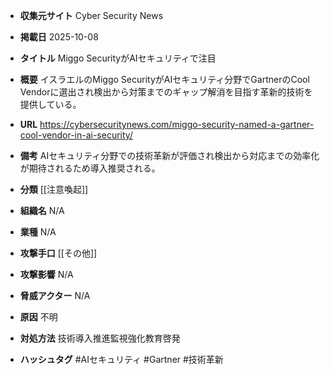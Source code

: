 - **収集元サイト**
Cyber Security News

- **掲載日**
2025-10-08

- **タイトル**
Miggo SecurityがAIセキュリティで注目

- **概要**
イスラエルのMiggo SecurityがAIセキュリティ分野でGartnerのCool Vendorに選出され検出から対策までのギャップ解消を目指す革新的技術を提供している。

- **URL**
https://cybersecuritynews.com/miggo-security-named-a-gartner-cool-vendor-in-ai-security/

- **備考**
AIセキュリティ分野での技術革新が評価され検出から対応までの効率化が期待されるため導入推奨される。

- **分類**
[[注意喚起]]

- **組織名**
N/A

- **業種**
N/A

- **攻撃手口**
[[その他]]

- **攻撃影響**
N/A

- **脅威アクター**
N/A

- **原因**
不明

- **対処方法**
技術導入推進監視強化教育啓発

- **ハッシュタグ**
#AIセキュリティ #Gartner #技術革新
